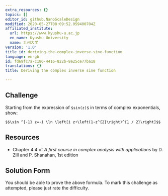 ```yaml
---
extra_resources: {}
topics: []
editor_id: github.NanoScaleDesign
modified: 2020-05-27T08:09:52.059400704Z
affiliated_institute:
  url: https://www.kyushu-u.ac.jp
  en_name: Kyushu University
  name: 九州大学
version: '1.0'
title_id: deriving-the-complex-inverse-sine-function
language: en-gb
id: fd69fc7a-c186-4416-822b-8e25ce77ba18
translations: {}
title: Deriving the complex inverse sine function

---
```


## Challenge
Starting from the expression of `$sin(z)$` in terms of complex exponentials, show:

`$$\sin ^{-1} z=-i \ln \left[i z+\left(1-z^{2}\right)^{1 / 2}\right]$$`


## Resources
- Chapter 4.4 of *A first course in complex analysis with applications* by D. Zill and P. Shanahan, 1st edition


## Solution Form
You should be able to prove the above formula.
To mark this challenge as attempted, please just rate the difficulty.